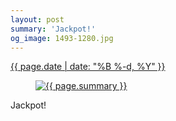 ```yaml
---
layout: post
summary: 'Jackpot!'
og_image: 1493-1280.jpg
---
```


<div class="post">
 <time>
  <a href="/1493">
   {{ page.date | date: "%B %-d, %Y" }}
  </a>
 </time>
 <a href="/1493">
  <figure data-taken="9/27/2021">
   <img alt="{{ page.summary }}" sizes="(min-width: 700px) 50vw, calc(100vw - 2rem)" src="{{ site.assets_url }}/1493-640.jpg" srcset="{{ site.assets_url }}/1493-320.jpg 320w, {{ site.assets_url }}/1493-640.jpg 640w, {{ site.assets_url }}/1493-960.jpg 960w, {{ site.assets_url }}/1493-1280.jpg 1280w"/>
  </figure>
 </a>
 <span>
  Jackpot!
 </span>
</div>
